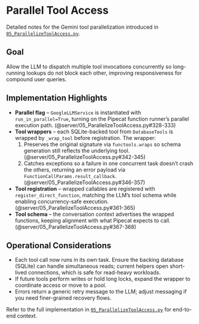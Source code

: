 # Parallel Tool Access

Detailed notes for the Gemini tool parallelization introduced in [`05_ParallelizeToolAccess.py`](../05_ParallelizeToolAccess.py).

## Goal

Allow the LLM to dispatch multiple tool invocations concurrently so long-running lookups do not block each other, improving responsiveness for compound user queries.

## Implementation Highlights

* **Parallel flag** – `GoogleLLMService` is instantiated with `run_in_parallel=True`, turning on the Pipecat function runner’s parallel execution path. (@server/05_ParallelizeToolAccess.py#328-333)
* **Tool wrappers** – each SQLite-backed tool from `DatabaseTools` is wrapped by `_wrap_tool` before registration. The wrapper:
  1. Preserves the original signature via `functools.wraps` so schema generation still reflects the underlying tool. (@server/05_ParallelizeToolAccess.py#342-345)
  2. Catches exceptions so a failure in one concurrent task doesn’t crash the others, returning an error payload via `FunctionCallParams.result_callback`. (@server/05_ParallelizeToolAccess.py#346-357)
* **Tool registration** – wrapped callables are registered with `register_direct_function`, matching the LLM’s tool schema while enabling concurrency-safe execution. (@server/05_ParallelizeToolAccess.py#361-365)
* **Tool schema** – the conversation context advertises the wrapped functions, keeping alignment with what Pipecat expects to call. (@server/05_ParallelizeToolAccess.py#367-368)

## Operational Considerations

* Each tool call now runs in its own task. Ensure the backing database (SQLite) can handle simultaneous reads; current helpers open short-lived connections, which is safe for read-heavy workloads.
* If future tools perform writes or hold long locks, expand the wrapper to coordinate access or move to a pool.
* Errors return a generic retry message to the LLM; adjust messaging if you need finer-grained recovery flows.

Refer to the full implementation in [`05_ParallelizeToolAccess.py`](../05_ParallelizeToolAccess.py) for end-to-end context.
